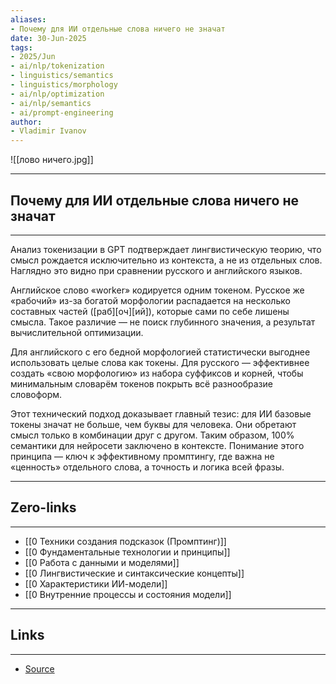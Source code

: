 ```yaml
---
aliases: 
- Почему для ИИ отдельные слова ничего не значат 
date: 30-Jun-2025
tags:
- 2025/Jun
- ai/nlp/tokenization
- linguistics/semantics
- linguistics/morphology
- ai/nlp/optimization
- ai/nlp/semantics
- ai/prompt-engineering
author:
- Vladimir Ivanov
---
```

![[лово ничего.jpg]]

-----
##  Почему для ИИ отдельные слова ничего не значат 
-----
Анализ токенизации в GPT подтверждает лингвистическую теорию, что смысл рождается исключительно из контекста, а не из отдельных слов. Наглядно это видно при сравнении русского и английского языков.

Английское слово «worker» кодируется одним токеном. Русское же «рабочий» из-за богатой морфологии распадается на несколько составных частей ([раб][оч][ий]), которые сами по себе лишены смысла. Такое различие — не поиск глубинного значения, а результат вычислительной оптимизации. 

Для английского с его бедной морфологией статистически выгоднее использовать целые слова как токены. Для русского — эффективнее создать «свою морфологию» из набора суффиксов и корней, чтобы минимальным словарём токенов покрыть всё разнообразие словоформ.

Этот технический подход доказывает главный тезис: для ИИ базовые токены значат не больше, чем буквы для человека. Они обретают смысл только в комбинации друг с другом. Таким образом, 100% семантики для нейросети заключено в контексте. Понимание этого принципа — ключ к эффективному промптингу, где важна не «ценность» отдельного слова, а точность и логика всей фразы.

---
## Zero-links
---
- [[0 Техники создания подсказок (Промптинг)]]
- [[0 Фундаментальные технологии и принципы]]
- [[0 Работа с данными и моделями]]
- [[0 Лингвистические и синтаксические концепты]]
- [[0 Характеристики ИИ-модели]]
- [[0 Внутренние процессы и состояния модели]]

---
## Links
---
- [Source](https://t.me/turboproject/1764)